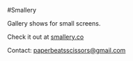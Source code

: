 #Smallery

Gallery shows for small screens.

Check it out at [smallery.co](http://smallery.co)

Contact: [paperbeatsscissors@gmail.com](mailto:paperbeatsscissors@gmail.com)